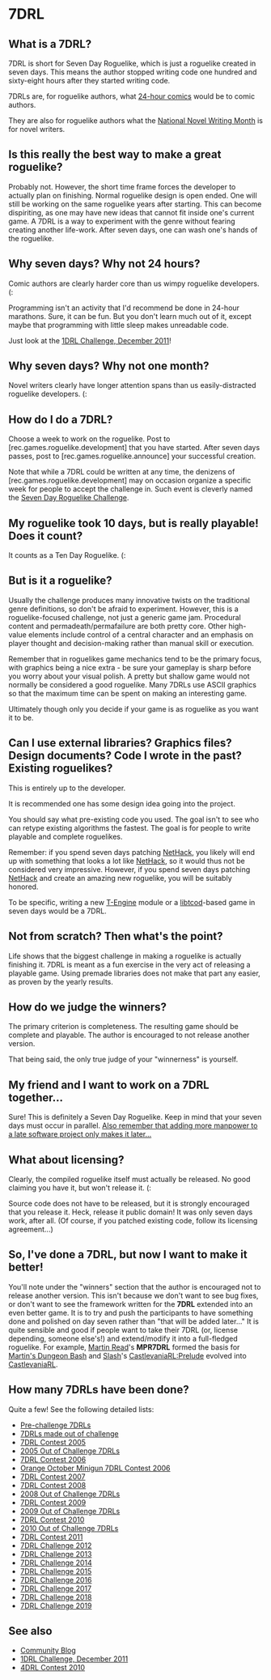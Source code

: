 # 7DRL

## What is a 7DRL?

7DRL is short for Seven Day Roguelike, which is just a roguelike created in seven days. This means the author stopped writing code one hundred and sixty-eight hours after they started writing code.

7DRLs are, for roguelike authors, what [24-hour comics](http://www.24hourcomics.com/) would be to comic authors.

They are also for roguelike authors what the [National Novel Writing Month](http://www.nanowrimo.org/) is for novel writers.

## Is this really the best way to make a great roguelike?

Probably not. However, the short time frame forces the developer to actually plan on finishing. Normal roguelike design is open ended. One will still be working on the same roguelike years after starting. This can become dispiriting, as one may have new ideas that cannot fit inside one's current game. A 7DRL is a way to experiment with the genre without fearing creating another life-work. After seven days, one can wash one's hands of the roguelike.

## Why seven days? Why not 24 hours?

Comic authors are clearly harder core than us wimpy roguelike developers. (:

Programming isn't an activity that I'd recommend be done in 24-hour marathons. Sure, it can be fun. But you don't learn much out of it, except maybe that programming with little sleep makes unreadable code.

Just look at the [1DRL Challenge, December 2011](../../event/1drl_challenge_december_2011.md)!

## Why seven days? Why not one month?

Novel writers clearly have longer attention spans than us easily-distracted roguelike developers. (:

## How do I do a 7DRL?

Choose a week to work on the roguelike. Post to [rec.games.roguelike.development] that you have started. After seven days passes, post to [rec.games.roguelike.announce] your successful creation.

Note that while a 7DRL could be written at any time, the denizens of [rec.games.roguelike.development] may on occasion organize a specific week for people to accept the challenge in. Such event is cleverly named the [Seven Day Roguelike Challenge](../../event/seven_day_roguelike_challenge.md).

## My roguelike took 10 days, but is really playable! Does it count?

It counts as a Ten Day Roguelike. (:

## But is it a roguelike?

Usually the challenge produces many innovative twists on the traditional genre definitions, so don't be afraid to experiment. However, this is a roguelike-focused challenge, not just a generic game jam. Procedural content and permadeath/permafailure are both pretty core. Other high-value elements include control of a central character and an emphasis on player thought and decision-making rather than manual skill or execution.

Remember that in roguelikes game mechanics tend to be the primary focus, with graphics being a nice extra - be sure your gameplay is sharp before you worry about your visual polish. A pretty but shallow game would not normally be considered a good roguelike. Many 7DRLs use ASCII graphics so that the maximum time can be spent on making an interesting game.

Ultimately though only you decide if your game is as roguelike as you want it to be.

## Can I use external libraries? Graphics files? Design documents? Code I wrote in the past? Existing roguelikes?

This is entirely up to the developer.

It is recommended one has some design idea going into the project.

You should say what pre-existing code you used. The goal isn't to see who can retype existing algorithms the fastest. The goal is for people to write playable and complete roguelikes.

Remember: if you spend seven days patching [NetHack](../../game/nethack.md), you likely will end up with something that looks a lot like [NetHack](../../game/nethack.md), so it would thus not be considered very impressive. However, if you spend seven days patching [NetHack](../../game/nethack.md) and create an amazing new roguelike, you will be suitably honored.

To be specific, writing a new [T-Engine](../t-engine.md) module or a [libtcod](../libtcod.md)-based game in seven days would be a 7DRL.

## Not from scratch? Then what's the point?

Life shows that the biggest challenge in making a roguelike is actually finishing it. 7DRL is meant as a fun exercise in the very act of releasing a playable game. Using premade libraries does not make that part any easier, as proven by the yearly results.

## How do we judge the winners?

The primary criterion is completeness. The resulting game should be complete and playable. The author is encouraged to not release another version.

That being said, the only true judge of your "winnerness" is yourself.

## My friend and I want to work on a 7DRL together...

Sure! This is definitely a Seven Day Roguelike. Keep in mind that your seven days must occur in parallel. [Also remember that adding more manpower to a late software project only makes it later...](http://en.wikipedia.org/wiki/Brooks%27_law)

## What about licensing?

Clearly, the compiled roguelike itself must actually be released. No good claiming you have it, but won't release it. (:

Source code does not have to be released, but it is strongly encouraged that you release it. Heck, release it public domain! It was only seven days work, after all. (Of course, if you patched existing code, follow its licensing agreement...)

## So, I've done a 7DRL, but now I want to make it better!

You'll note under the "winners" section that the author is encouraged not to release another version. This isn't because we don't want to see bug fixes, or don't want to see the framework written for the **7DRL** extended into an even better game. It is to try and push the participants to have something done and polished on day seven rather than "that will be added later..." It is quite sensible and good if people want to take their 7DRL (or, license depending, someone else's!) and extend/modify it into a full-fledged roguelike. For example, [Martin Read](../../developer/martin_read.md)'s **MPR7DRL** formed the basis for [Martin's Dungeon Bash](../../game/martins_dungeon_bash.md) and [Slash](../../developer/slash.md)'s [CastlevaniaRL:Prelude](../../game/castlevaniarl-prelude.md) evolved into [CastlevaniaRL](../../game/castevaniarl.md).

## How many 7DRLs have been done?

Quite a few! See the following detailed lists:

* [Pre-challenge 7DRLs](../../event/7drl/pre-challenge_7drls.md)
* [7DRLs made out of challenge](../../event/7drl/7drls_made_out_of_challenge.md)
* [7DRL Contest 2005](../../event/7drl/7drl_contest_2005.md)
* [2005 Out of Challenge 7DRLs](../../event/7drl/2005_out_of_challenge_7drls.md)
* [7DRL Contest 2006](../../event/7drl/7drl_contest_2006.md)
* [Orange October Minigun 7DRL Contest 2006](../../event/7drl/orange_october_minigun_7drl_contest_2006.md)
* [7DRL Contest 2007](../../event/7drl/7drl_contest_2007.md)
* [7DRL Contest 2008](../../event/7drl/7drl_contest_2008.md)
* [2008 Out of Challenge 7DRLs](../../event/7drl/2008_out_of_challenge_7drls.md)
* [7DRL Contest 2009](../../event/7drl/7drl_contest_2009.md)
* [2009 Out of Challenge 7DRLs](../../event/7drl/2009_out_of_challenge_7drls.md)
* [7DRL Contest 2010](../../event/7drl/7drl_contest_2010.md)
* [2010 Out of Challenge 7DRLs](../../event/7drl/2010_out_of_challenge_7drls.md)
* [7DRL Contest 2011](../../event/7drl/7drl_contest_2011.md)
* [7DRL Challenge 2012](../../event/7drl/7drl_challenge_2012.md)
* [7DRL Challenge 2013](../../event/7drl/7drl_challenge_2013.md)
* [7DRL Challenge 2014](../../event/7drl/7drl_challenge_2014.md)
* [7DRL Challenge 2015](../../event/7drl/7drl_challenge_2015.md)
* [7DRL Challenge 2016](../../event/7drl/7drl_challenge_2016.md)
* [7DRL Challenge 2017](../../event/7drl/7drl_challenge_2017.md)
* [7DRL Challenge 2018](../../event/7drl/7drl_challenge_2018.md)
* [7DRL Challenge 2019](../../event/7drl/7drl_challenge_2019.md)

## See also

* [Community Blog](http://7drl.org/)
* [1DRL Challenge, December 2011](../../event/1drl_challenge_december_2011.md)
* [4DRL Contest 2010](../../event/4drl_contest_2010.md)
